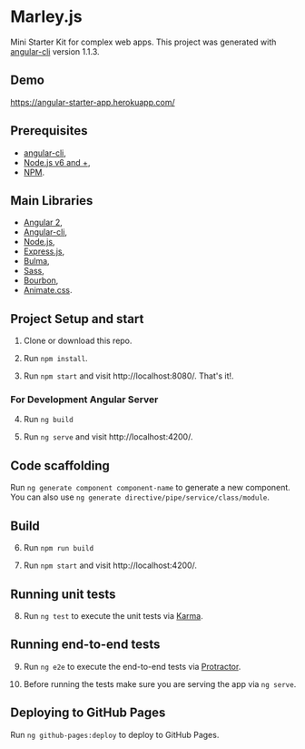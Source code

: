 # Marley.js

Mini Starter Kit for complex web apps.
This project was generated with [angular-cli](https://github.com/angular/angular-cli) version 1.1.3.

## Demo

https://angular-starter-app.herokuapp.com/

## Prerequisites

* [angular-cli](https://github.com/angular/angular-cli),
* [Node.js v6 and +](https://nodejs.org/en/download/),
* [NPM](https://docs.npmjs.com/getting-started/what-is-npm).

## Main Libraries

* [Angular 2](https://angular.io/),
* [Angular-cli](https://github.com/angular/angular-cli),
* [Node.js](https://nodejs.org/en/),
* [Express.js](http://expressjs.com),
* [Bulma](http://bulma.io/),
* [Sass](http://sass-lang.com/),
* [Bourbon](http://bourbon.io/),
* [Animate.css](https://github.com/daneden/animate.css).

## Project Setup and start

1. Clone or download this repo. 

2. Run `npm install`.

3. Run `npm start` and visit http://localhost:8080/. That's it!.

### For Development Angular Server

4. Run `ng build`

5. Run `ng serve` and visit http://localhost:4200/.

## Code scaffolding

Run `ng generate component component-name` to generate a new component. You can also use `ng generate directive/pipe/service/class/module`.

## Build

6. Run `npm run build`

7. Run `npm start` and visit http://localhost:4200/.

## Running unit tests

8. Run `ng test` to execute the unit tests via [Karma](https://karma-runner.github.io).

## Running end-to-end tests

9. Run `ng e2e` to execute the end-to-end tests via [Protractor](http://www.protractortest.org/).

10. Before running the tests make sure you are serving the app via `ng serve`.

## Deploying to GitHub Pages

Run `ng github-pages:deploy` to deploy to GitHub Pages.
